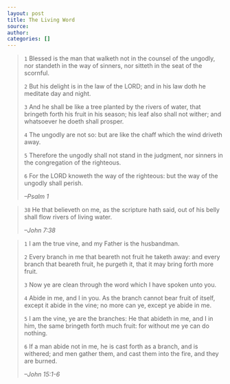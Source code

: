 ```yaml
---
layout: post
title: The Living Word
source: 
author: 
categories: []
---
```


> `1` Blessed is the man that walketh not in the counsel of the ungodly, nor standeth in the way of sinners, nor sitteth in the seat of the scornful.
>  
> `2` But his delight is in the law of the LORD; and in his law doth he meditate day and night.
>  
> `3` And he shall be like a tree planted by the rivers of water, that bringeth forth his fruit in his season; his leaf also shall not wither; and whatsoever he doeth shall prosper.
>  
> `4` The ungodly are not so: but are like the chaff which the wind driveth away.
>  
> `5` Therefore the ungodly shall not stand in the judgment, nor sinners in the congregation of the righteous.
>  
> `6` For the LORD knoweth the way of the righteous: but the way of the ungodly shall perish.
>  
> <cite>–Psalm 1</cite>


> `38` He that believeth on me, as the scripture hath said, out of his belly shall flow rivers of living water.
>  
> <cite>–John 7:38</cite>


> `1` I am the true vine, and my Father is the husbandman.
>  
> `2` Every branch in me that beareth not fruit he taketh away: and every branch that beareth fruit, he purgeth it, that it may bring forth more fruit.
>  
> `3` Now ye are clean through the word which I have spoken unto you.
>  
> `4` Abide in me, and I in you. As the branch cannot bear fruit of itself, except it abide in the vine; no more can ye, except ye abide in me.
>  
> `5` I am the vine, ye are the branches: He that abideth in me, and I in him, the same bringeth forth much fruit: for without me ye can do nothing.
>  
> `6` If a man abide not in me, he is cast forth as a branch, and is withered; and men gather them, and cast them into the fire, and they are burned.
>  
> <cite>–John 15:1-6</cite>


